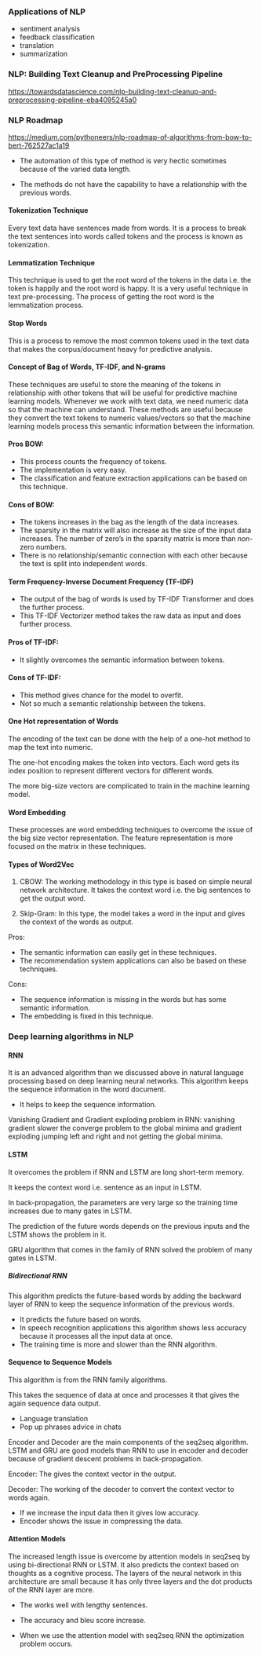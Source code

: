 ### Applications of NLP

- sentiment analysis
- feedback classification
- translation
-  summarization

### NLP: Building Text Cleanup and PreProcessing Pipeline

https://towardsdatascience.com/nlp-building-text-cleanup-and-preprocessing-pipeline-eba4095245a0


### NLP Roadmap 

https://medium.com/pythoneers/nlp-roadmap-of-algorithms-from-bow-to-bert-762527ac1a19

- The automation of this type of method is very hectic sometimes because of the varied data length.

- The methods do not have the capability to have a relationship with the previous words.

#### Tokenization Technique

Every text data have sentences made from words. It is a process to break the text sentences into words called tokens and the process is known as tokenization.

#### Lemmatization Technique

This technique is used to get the root word of the tokens in the data i.e. the token is happily and the root word is happy. It is a very useful technique in text pre-processing. The process of getting the root word is the lemmatization process.

#### Stop Words
This is a process to remove the most common tokens used in the text data that makes the corpus/document heavy for predictive analysis.

#### Concept of Bag of Words, TF-IDF, and N-grams

These techniques are useful to store the meaning of the tokens in relationship with other tokens that will be useful for predictive machine learning models. Whenever we work with text data, we need numeric data so that the machine can understand. These methods are useful because they convert the text tokens to numeric values/vectors so that the machine learning models process this semantic information between the information.


#### Pros BOW:

- This process counts the frequency of tokens.
- The implementation is very easy.
- The classification and feature extraction applications can be based on this technique.

#### Cons of BOW:

- The tokens increases in the bag as the length of the data increases.
- The sparsity in the matrix will also increase as the size of the input data increases. The number of zero’s in the sparsity matrix is more than non-zero numbers.
- There is no relationship/semantic connection with each other because the text is split into independent words.


#### Term Frequency-Inverse Document Frequency (TF-IDF)

- The output of the bag of words is used by TF-IDF Transformer and does the further process.
- This TF-IDF Vectorizer method takes the raw data as input and does further process.

#### Pros of TF-IDF:

- It slightly overcomes the semantic information between tokens.

#### Cons of TF-IDF:

- This method gives chance for the model to overfit.
- Not so much a semantic relationship between the tokens.

#### One Hot representation of Words

The encoding of the text can be done with the help of a one-hot method to map the text into numeric.

The one-hot encoding makes the token into vectors. Each word gets its index position to represent different vectors for different words.

The more big-size vectors are complicated to train in the machine learning model.

#### Word Embedding

These processes are word embedding techniques to overcome the issue of the big size vector representation. The feature representation is more focused on the matrix in these techniques. 



#### Types of Word2Vec
1. CBOW: The working methodology in this type is based on simple neural network architecture. It takes the context word i.e. the big sentences to get the output word.

2. Skip-Gram: In this type, the model takes a word in the input and gives the context of the words as output.


Pros:

- The semantic information can easily get in these techniques.
- The recommendation system applications can also be based on these techniques.

Cons:

- The sequence information is missing in the words but has some semantic information.
- The embedding is fixed in this technique.

### Deep learning algorithms in NLP

#### RNN

It is an advanced algorithm than we discussed above in natural language processing based on deep learning neural networks. This algorithm keeps the sequence information in the word document.


- It helps to keep the sequence information.

Vanishing Gradient and Gradient exploding problem in RNN: vanishing gradient slower the converge problem to the global minima and gradient exploding jumping left and right and not getting the global minima.

#### LSTM

It overcomes the problem if RNN and LSTM are long short-term memory.

It keeps the context word i.e. sentence as an input in LSTM.

In back-propagation, the parameters are very large so the training time increases due to many gates in LSTM.

The prediction of the future words depends on the previous inputs and the LSTM shows the problem in it.

GRU algorithm that comes in the family of RNN solved the problem of many gates in LSTM.

##### Bidirectional RNN

This algorithm predicts the future-based words by adding the backward layer of RNN to keep the sequence information of the previous words.

- It predicts the future based on words.
- In speech recognition applications this algorithm shows less accuracy because it processes all the input data at once.
- The training time is more and slower than the RNN algorithm.

#### Sequence to Sequence Models

This algorithm is from the RNN family algorithms.

This takes the sequence of data at once and processes it that gives the again sequence data output.

- Language translation
- Pop up phrases advice in chats

Encoder and Decoder are the main components of the seq2seq algorithm. LSTM and GRU are good models than RNN to use in encoder and decoder because of gradient descent problems in back-propagation.

Encoder: The gives the context vector in the output.

Decoder: The working of the decoder to convert the context vector to words again.


- If we increase the input data then it gives low accuracy.
- Encoder shows the issue in compressing the data.

#### Attention Models

The increased length issue is overcome by attention models in seq2seq by using bi-directional RNN or LSTM. It also predicts the context based on thoughts as a cognitive process. The layers of the neural network in this architecture are small because it has only three layers and the dot products of the RNN layer are more.

- The works well with lengthy sentences.
- The accuracy and bleu score increase.

- When we use the attention model with seq2seq RNN the optimization problem occurs.







